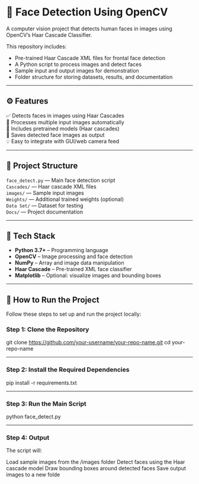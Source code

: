 # 🧠 Face Detection Using OpenCV

A computer vision project that detects human faces in images using OpenCV’s Haar Cascade Classifier.

This repository includes:

- Pre-trained Haar Cascade XML files for frontal face detection
- A Python script to process images and detect faces
- Sample input and output images for demonstration
- Folder structure for storing datasets, results, and documentation

---

## ⚙️ Features

✅ Detects faces in images using Haar Cascades  
📸 Processes multiple input images automatically  
📝 Includes pretrained models (Haar cascades)  
💾 Saves detected face images as output  
💡 Easy to integrate with GUI/web camera feed

---

## 📁 Project Structure

`face_detect.py` — Main face detection script  
`Cascades/` — Haar cascade XML files  
`images/` — Sample input images  
`Weights/` — Additional trained weights (optional)  
`Data Set/` — Dataset for testing  
`Docs/` — Project documentation  

---

## 🧠 Tech Stack

- **Python 3.7+** – Programming language  
- **OpenCV** – Image processing and face detection  
- **NumPy** – Array and image data manipulation  
- **Haar Cascade** – Pre-trained XML face classifier  
- **Matplotlib** – Optional: visualize images and bounding boxes  

---

## 🚀 How to Run the Project

Follow these steps to set up and run the project locally:

### Step 1: Clone the Repository

git clone https://github.com/your-username/your-repo-name.git
cd your-repo-name

---

### Step 2: Install the Required Dependencies

pip install -r requirements.txt

---

### Step 3: Run the Main Script

python face_detect.py

---

### Step 4: Output
The script will:

Load sample images from the /images folder
Detect faces using the Haar cascade model
Draw bounding boxes around detected faces
Save output images to a new folde

